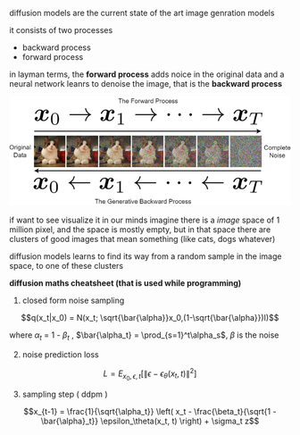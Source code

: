 diffusion models are the current state of the art image genration models 

it consists of two processes 
- backward process 
- forward process 

in layman terms, the **forward process** adds noice in the original data and a neural network leanrs to denoise the image, that is the **backward process**

![cat](img/cat_diffusion.png)

if want to see visualize it in our minds imagine there is a _image_ space of 1 million pixel, and the space is mostly empty, but in that space there are clusters of good images that mean something (like cats, dogs whatever) 

diffusion models learns to find its way from a random sample in the image space, to one of these clusters 

**diffusion maths cheatsheet (that is used while programming)** 

1. closed form noise sampling 

$$q(x_t|x_0) = N(x_t; \sqrt{\bar{\alpha}}x_0,(1-\sqrt{\bar{\alpha}})I)$$

where $\alpha_t$ = 1 - $\beta_t$ , $\bar{\alpha_t} = \prod_{s=1}^t\alpha_s$, $\beta$ is the noise

2. noise prediction loss 

$$L = E_{x_0, \epsilon, t} \left[ \| \epsilon - \epsilon_\theta(x_t, t) \|^2 \right]$$

3. sampling step ( ddpm )

$$x_{t-1} = \frac{1}{\sqrt{\alpha_t}} \left( x_t - \frac{\beta_t}{\sqrt{1 - \bar{\alpha}_t}} \epsilon_\theta(x_t, t) \right) + \sigma_t z$$

